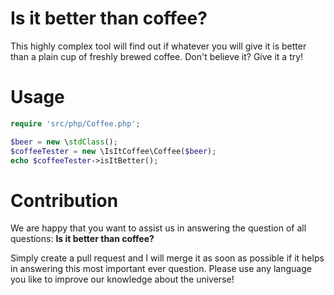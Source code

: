 Is it better than coffee? 
=========================

This highly complex tool will find out if whatever you will give it is better than a plain cup of freshly brewed coffee.
Don't believe it? Give it a try!


Usage
=====
```php
require 'src/php/Coffee.php';

$beer = new \stdClass();
$coffeeTester = new \IsItCoffee\Coffee($beer);
echo $coffeeTester->isItBetter();
```


Contribution
============
We are happy that you want to assist us in answering the question of all questions:
**Is it better than coffee?**

Simply create a pull request and I will merge it as soon as possible if it helps in answering this most important ever question.
Please use any language you like to improve our knowledge about the universe!

